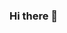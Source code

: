 ### Hi there 👋

<!--
**Tharsha-Sivapalarajah/Tharsha-Sivapalarajah** is a ✨ _special_ ✨ repository because its `README.md` (this file) appears on your GitHub profile.

Here are some ideas to get you started:

- 🔭 I’m currently working on ...
- 🌱 I’m currently learning Computer Science and Engineering
- 👯 I’m looking to collaborate on ...
- 🤔 I’m looking for help with ...
-->
